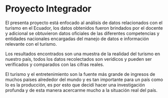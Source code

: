 # Proyecto Integrador
El presenta proyecto está enfocado al análisis de datos relacionados con el turismo en el Ecuador, los datos obtenidos fueron brindados por el docente y adicional se obtuvieron datos oficiales de las diferentes competencias y entidades nacionales encargadas del manejo de datos e información relevante con el turismo.

Los resultados encontrados son una muestra de la realidad del turismo en nuestro país, todos los datos recolectados son verídicos y pueden ser verificados y comparados con las cifras reales.

El turismo y el entretenimiento son la fuente más grande de ingresos de muchos países alrededor del mundo y es tan importante para un país como lo es la producción, es por esto que decidí hacer una investigación profunda y de esta manera acercarme mucho a la situación real del país.

